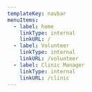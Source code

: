 ```yaml
---
templateKey: navbar
menuItems:
  - label: home
    linkType: internal
    linkURL: /
  - label: Volunteer
    linkType: internal
    linkURL: /volunteer
  - label: Clinic Manager
    linkType: internal
    linkURL: /clinic
---
```


